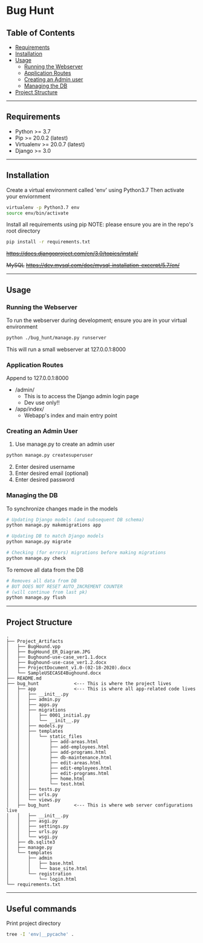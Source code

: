 # Bug Hunt

## Table of Contents

- [Requirements](#requirements)
- [Installation](#installation)
- [Usage](#usage)
  - [Running the Webserver](#running-the-webserver)
  - [Application Routes](#application-routes)
  - [Creating an Admin user](#creating-an-admin-user)
  - [Managing the DB](#managing-the-db)
- [Project Structure](#project-structure)

---

## Requirements

- Python     >= 3.7
- Pip        >= 20.0.2 (latest)
- Virtualenv >= 20.0.7 (latest)
- Django     >= 3.0

---

## Installation

Create a virtual environment called 'env' using Python3.7
Then activate your enviornment

```bash
virtualenv -p Python3.7 env
source env/bin/activate
```

Install all requirements using pip
NOTE: please ensure you are in the repo's root directory

```bash
pip install -r requirements.txt
```

~~https://docs.djangoproject.com/en/3.0/topics/install/~~

~~MySQL~~
~~https://dev.mysql.com/doc/mysql-installation-excerpt/5.7/en/~~

---

## Usage

### Running the Webserver

To run the webserver during development; ensure you are in your virtual environment

```bash
python ./bug_hunt/manage.py runserver
```

This will run a small webserver at 127.0.0.1:8000

### Application Routes

Append to 127.0.0.1:8000

- /admin/
  - This is to access the Django admin login page
  - Dev use only!!
- /app/index/
  - Webapp's index and main entry point

### Creating an Admin User

1. Use manage.py to create an admin user

```bash
python manage.py createsuperuser
```

2. Enter desired username
3. Enter desired email (optional)
4. Enter desired password

### Managing the DB

To synchronize changes made in the models

```bash
# Updating Django models (and subsequent DB schema)
python manage.py makemigrations app

# Updating DB to match Django models
python manage.py migrate

# Checking (for errors) migrations before making migrations
python manage.py check
```

To remove all data from the DB

```bash
# Removes all data from DB
# BUT DOES NOT RESET AUTO_INCREMENT COUNTER
# (will continue from last pk)
python manage.py flush
```

---

## Project Structure

```
.
├── Project_Artifacts
│   ├── BugHound.vpp
│   ├── BugHound_ER_Diagram.JPG
│   ├── Bughound-use-case_ver1.1.docx
│   ├── Bughound-use-case_ver1.2.docx
│   ├── ProjectDocument_v1.0-(02-18-2020).docx
│   └── SampleUSECASE4Bughound.docx
├── README.md
├── bug_hunt             <--- This is where the project lives
│   ├── app              <--- This is where all app-related code lives
│   │   ├── __init__.py
│   │   ├── admin.py
│   │   ├── apps.py
│   │   ├── migrations
│   │   │   ├── 0001_initial.py
│   │   │   └── __init__.py
│   │   ├── models.py
│   │   ├── templates
│   │   │   └── static_files
│   │   │       ├── add-areas.html
│   │   │       ├── add-employees.html
│   │   │       ├── add-programs.html
│   │   │       ├── db-maintenance.html
│   │   │       ├── edit-areas.html
│   │   │       ├── edit-employees.html
│   │   │       ├── edit-programs.html
│   │   │       ├── home.html
│   │   │       └── test.html
│   │   ├── tests.py
│   │   ├── urls.py
│   │   └── views.py
│   ├── bug_hunt         <--- This is where web server configurations live
│   │   ├── __init__.py
│   │   ├── asgi.py
│   │   ├── settings.py
│   │   ├── urls.py
│   │   └── wsgi.py
│   ├── db.sqlite3
│   ├── manage.py
│   └── templates
│       ├── admin
│       │   ├── base.html
│       │   └── base_site.html
│       └── registration
│           └── login.html
└── requirements.txt
```

---

## Useful commands

Print project directory

```bash
tree -I 'env|__pycache' .
```



